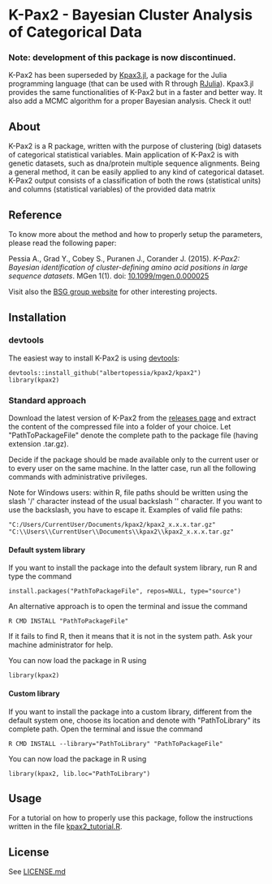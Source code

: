 # K-Pax2 - Bayesian Cluster Analysis of Categorical Data

### Note: development of this package is now discontinued.

K-Pax2 has been superseded by [Kpax3.jl](https://github.com/albertopessia/Kpax3.jl),
a package for the Julia programming language (that can be used with R through
[RJulia](https://github.com/armgong/RJulia)). Kpax3.jl provides the same
functionalities of K-Pax2 but in a faster and better way. It also add a MCMC
algorithm for a proper Bayesian analysis. Check it out!

## About

K-Pax2 is a R package, written with the purpose of clustering (big) datasets
of categorical statistical variables. Main application of K-Pax2 is with
genetic datasets, such as dna/protein multiple sequence alignments. Being a
general method, it can be easily applied to any kind of categorical dataset.
K-Pax2 output consists of a classification of both the rows (statistical units)
and columns (statistical variables) of the provided data matrix

## Reference

To know more about the method and how to properly setup the parameters, please
read the following paper:

Pessia A., Grad Y., Cobey S., Puranen J., Corander J. (2015). _K-Pax2: Bayesian
identification of cluster-defining amino acid positions in large sequence
datasets_. MGen 1(1). doi:
[10.1099/mgen.0.000025](https://dx.doi.org/10.1099/mgen.0.000025)

Visit also the [BSG group website](http://www.helsinki.fi/bsg/) for other
interesting projects.

## Installation

### devtools

The easiest way to install K-Pax2 is using
[devtools](https://github.com/hadley/devtools):

    devtools::install_github("albertopessia/kpax2/kpax2")
    library(kpax2)

### Standard approach

Download the latest version of K-Pax2 from the
[releases page](https://github.com/albertopessia/kpax2/releases) and extract the
content of the compressed file into a folder of your choice. Let
"PathToPackageFile" denote the complete path to the package file (having
extension .tar.gz).

Decide if the package should be made available only to the current user or
to every user on the same machine. In the latter case, run all the following
commands with administrative privileges.

Note for Windows users: within R, file paths should be written using the slash
'/' character instead of the usual backslash '\' character. If you want to use
the backslash, you have to escape it. Examples of valid file paths:

    "C:/Users/CurrentUser/Documents/kpax2/kpax2_x.x.x.tar.gz"
    "C:\\Users\\CurrentUser\\Documents\\kpax2\\kpax2_x.x.x.tar.gz"

#### Default system library

If you want to install the package into the default system library, run R and
type the command

    install.packages("PathToPackageFile", repos=NULL, type="source")

An alternative approach is to open the terminal and issue the command

    R CMD INSTALL "PathToPackageFile"

If it fails to find R, then it means that it is not in the system path. Ask
your machine administrator for help.

You can now load the package in R using

    library(kpax2)

#### Custom library

If you want to install the package into a custom library, different from the
default system one, choose its location and denote with "PathToLibrary" its
complete path. Open the terminal and issue the command

    R CMD INSTALL --library="PathToLibrary" "PathToPackageFile"

You can now load the package in R using

    library(kpax2, lib.loc="PathToLibrary")

## Usage

For a tutorial on how to properly use this package, follow the instructions
written in the file [kpax2_tutorial.R](tutorial/kpax2_tutorial.R).

## License

See [LICENSE.md](LICENSE.md)
